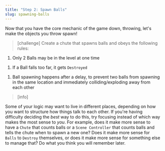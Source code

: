 ```yaml
---
title: "Step 2: Spawn Balls"
slug: spawning-balls
---
```


Now that you have the core mechanic of the game down, throwing, let's make the objects you throw spawn!

> [challenge]
Create a chute that spawns balls and obeys the following rules:
>
1. Only 2 Balls may be in the level at one time
>
1. If a Ball falls too far, it gets `Destroyed`
>
1. Ball spawning happens after a delay, to prevent two balls from spawning in the same location and immediately colliding/exploding away from each other

<!--  -->

> [info]
>
Some of your logic may want to live in different places, depending on how you want to structure how things talk to each other. If you're having difficulty deciding the _best_ way to do this, try focusing instead of which way makes the most sense to _you_. For example, does it make more sense to have a `Chute` that counts balls or a `Scene Controller` that counts balls and tells the chute when to spawn a new one?  Does it make more sense for `Balls` to `Destroy` themselves, or does it make more sense for something else to manage that?  Do what you think you will remember later.

<!-- If you would like to follow the video, keep in mind that this video goes into the next UI section:

![ms-video-youtube](https://www.youtube.com/embed/vJVBCRoE6rk)  -->
